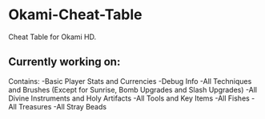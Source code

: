 # Okami-Cheat-Table

Cheat Table for Okami HD.

Currently working on:
-

Contains:
-Basic Player Stats and Currencies
-Debug Info
-All Techniques and Brushes (Except for Sunrise, Bomb Upgrades and Slash Upgrades)
-All Divine Instruments and Holy Artifacts
-All Tools and Key Items
-All Fishes
-All Treasures
-All Stray Beads
